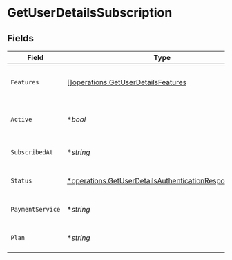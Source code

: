# GetUserDetailsSubscription


## Fields

| Field                                                                                                                           | Type                                                                                                                            | Required                                                                                                                        | Description                                                                                                                     | Example                                                                                                                         |
| ------------------------------------------------------------------------------------------------------------------------------- | ------------------------------------------------------------------------------------------------------------------------------- | ------------------------------------------------------------------------------------------------------------------------------- | ------------------------------------------------------------------------------------------------------------------------------- | ------------------------------------------------------------------------------------------------------------------------------- |
| `Features`                                                                                                                      | [][operations.GetUserDetailsFeatures](../../models/operations/getuserdetailsfeatures.md)                                        | :heavy_minus_sign:                                                                                                              | List of features allowed on your Plex Pass subscription                                                                         |                                                                                                                                 |
| `Active`                                                                                                                        | **bool*                                                                                                                         | :heavy_minus_sign:                                                                                                              | If the account's Plex Pass subscription is active                                                                               | true                                                                                                                            |
| `SubscribedAt`                                                                                                                  | **string*                                                                                                                       | :heavy_minus_sign:                                                                                                              | Date the account subscribed to Plex Pass                                                                                        | 2021-04-12T18:21:12Z                                                                                                            |
| `Status`                                                                                                                        | [*operations.GetUserDetailsAuthenticationResponseStatus](../../models/operations/getuserdetailsauthenticationresponsestatus.md) | :heavy_minus_sign:                                                                                                              | String representation of subscriptionActive                                                                                     | Inactive                                                                                                                        |
| `PaymentService`                                                                                                                | **string*                                                                                                                       | :heavy_minus_sign:                                                                                                              | Payment service used for your Plex Pass subscription                                                                            |                                                                                                                                 |
| `Plan`                                                                                                                          | **string*                                                                                                                       | :heavy_minus_sign:                                                                                                              | Name of Plex Pass subscription plan                                                                                             |                                                                                                                                 |
